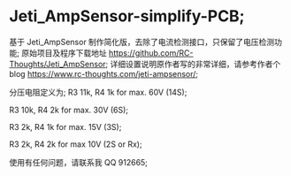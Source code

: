 # Jeti_AmpSensor-simplify-PCB;
基于 Jeti_AmpSensor 制作简化版，去除了电流检测接口，只保留了电压检测功能;
原始项目及程序下载地址 https://github.com/RC-Thoughts/Jeti_AmpSensor;
详细设置说明原作者写的非常详细，请参考作者个blog https://www.rc-thoughts.com/jeti-ampsensor/;

分压电阻定义为;
R3 11k, R4 1k for max. 60V (14S);

R3 10k, R4 2k for max. 30V (6S);

R3 2k, R4 1k for max. 15V (3S);

R3 2k, R4 2k for max 10V (2S or Rx);

使用有任何问题，请联系我 QQ 912665;
